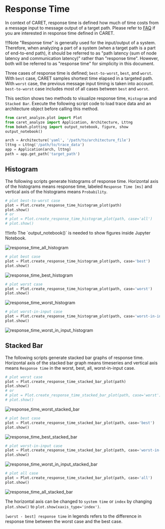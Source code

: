 # Response Time

In context of CARET, response time is defined how much of time costs from a message input to message output of a target path.
Please refer to [FAQ](../../faq/faq.md#how-response-time-is-calculated) if you are interested in response time defined in CARET.

<prettier-ignore-start>
!!!Note
    "Response time" is generally used for the input/output of a system.
    Therefore, when analyzing a part of a system (when a target path is a part of end-to-end path), it should be referred to as "path latency (sum of node latency and communication latency)" rather than "response time".
    However, both will be referred to as "response time" for simplicity in this document.
<prettier-ignore-end>

Three cases of response time is defined; `best-to-worst`, `best`, and `worst`. With `best` case, CARET samples shortest time elapsed in a targeted path. With `worst` case, the previous message input timing is taken into account. `best-to-worst` case includes most of all cases between `best` and `worst`.

This section shows two methods to visualize response time, `Histogram` and `Stacked Bar`.
Execute the following script code to load trace data and an architecture object before calling this method.

```python
from caret_analyze.plot import Plot
from caret_analyze import Application, Architecture, Lttng
from bokeh.plotting import output_notebook, figure, show
output_notebook()

arch = Architecture('yaml', '/path/to/architecture_file')
lttng = Lttng('/path/to/trace_data')
app = Application(arch, lttng)
path = app.get_path('target_path')
```

## Histogram

The following scripts generate histograms of response time. Horizontal axis of the histograms means response time, labeled `Response Time [ms]` and vertical axis of the histograms means `Probability`.

```python
# plot best-to-worst case
plot = Plot.create_response_time_histogram_plot(path)
plot.show()
# or
# plot = Plot.create_response_time_histogram_plot(path, case='all')
# plot.show()
```

<prettier-ignore-start>
!!!info
    The `output_notebook()` is needed to show figures inside Jupyter Notebook.
<prettier-ignore-end>

![response_time_all_histogram](../imgs/response_time_histogram_all.png)

```python
# plot best case
plot = Plot.create_response_time_histogram_plot(path, case='best')
plot.show()
```

![response_time_best_histogram](../imgs/response_time_histogram_best.png)

```python
# plot worst case
plot = Plot.create_response_time_histogram_plot(path, case='worst')
plot.show()
```

![response_time_worst_histogram](../imgs/response_time_histogram_worst.png)

```python
# plot worst-in-input case
plot = Plot.create_response_time_histogram_plot(path, case='worst-in-input')
plot.show()
```

![response_time_worst_in_input_histogram](../imgs/response_time_histogram_worst_in_input.png)

## Stacked Bar

The following scripts generate stacked bar graphs of response time.
Horizontal axis of the stacked bar graph means timeseries and vertical axis means `Response time` in the worst, best, all, worst-in-input case.

```python
# plot worst case
plot = Plot.create_response_time_stacked_bar_plot(path)
plot.show()
# or
# plot = Plot.create_response_time_stacked_bar_plot(path, case='worst')
# plot.show()
```

![response_time_worst_stacked_bar](../imgs/response_time_stacked_bar_worst.png)

```python
# plot best case
plot = Plot.create_response_time_stacked_bar_plot(path, case='best')
plot.show()
```

![response_time_best_stacked_bar](../imgs/response_time_stacked_bar_best.png)

```python
# plot worst-in-input case
plot = Plot.create_response_time_stacked_bar_plot(path, case='worst-in-input')
plot.show()
```

![response_time_worst_in_input_stacked_bar](../imgs/response_time_stacked_bar_worst_in_input.png)

```python
# plot all case
plot = Plot.create_response_time_stacked_bar_plot(path, case='all')
plot.show()
```

![response_time_all_stacked_bar](../imgs/response_time_stacked_bar_all.png)

The horizontal axis can be changed to `system time` or `index` by changing `plot.show()` to `plot.show(xaxis_type='index')`.

`[worst - best] response time` in legends refers to the difference in response time between the worst case and the best case.
